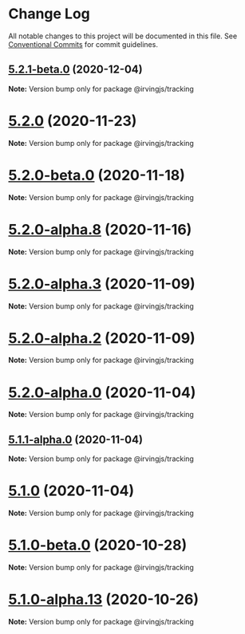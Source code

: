# Change Log

All notable changes to this project will be documented in this file.
See [Conventional Commits](https://conventionalcommits.org) for commit guidelines.

## [5.2.1-beta.0](https://github.com/alleyinteractive/irving/packages/tracking/compare/v5.2.0...v5.2.1-beta.0) (2020-12-04)

**Note:** Version bump only for package @irvingjs/tracking





# [5.2.0](https://github.com/alleyinteractive/irving/packages/tracking/compare/v5.2.0-beta.1...v5.2.0) (2020-11-23)

**Note:** Version bump only for package @irvingjs/tracking





# [5.2.0-beta.0](https://github.com/alleyinteractive/irving/packages/tracking/compare/v5.2.0-alpha.8...v5.2.0-beta.0) (2020-11-18)

**Note:** Version bump only for package @irvingjs/tracking





# [5.2.0-alpha.8](https://github.com/alleyinteractive/irving/packages/tracking/compare/v5.2.0-alpha.7...v5.2.0-alpha.8) (2020-11-16)

**Note:** Version bump only for package @irvingjs/tracking





# [5.2.0-alpha.3](https://github.com/alleyinteractive/irving/packages/tracking/compare/v5.2.0-alpha.1...v5.2.0-alpha.3) (2020-11-09)

**Note:** Version bump only for package @irvingjs/tracking





# [5.2.0-alpha.2](https://github.com/alleyinteractive/irving/packages/tracking/compare/v5.2.0-alpha.1...v5.2.0-alpha.2) (2020-11-09)

**Note:** Version bump only for package @irvingjs/tracking





# [5.2.0-alpha.0](https://github.com/alleyinteractive/irving/packages/tracking/compare/v5.1.1-alpha.0...v5.2.0-alpha.0) (2020-11-04)

**Note:** Version bump only for package @irvingjs/tracking





## [5.1.1-alpha.0](https://github.com/alleyinteractive/irving/packages/tracking/compare/v5.1.0...v5.1.1-alpha.0) (2020-11-04)

**Note:** Version bump only for package @irvingjs/tracking





# [5.1.0](https://github.com/alleyinteractive/irving/packages/tracking/compare/v5.1.0-rc.0...v5.1.0) (2020-11-04)

**Note:** Version bump only for package @irvingjs/tracking





# [5.1.0-beta.0](https://github.com/alleyinteractive/irving/packages/tracking/compare/v5.1.0-alpha.14...v5.1.0-beta.0) (2020-10-28)

**Note:** Version bump only for package @irvingjs/tracking





# [5.1.0-alpha.13](https://github.com/alleyinteractive/irving/packages/tracking/compare/v5.1.0-alpha.12...v5.1.0-alpha.13) (2020-10-26)

**Note:** Version bump only for package @irvingjs/tracking
